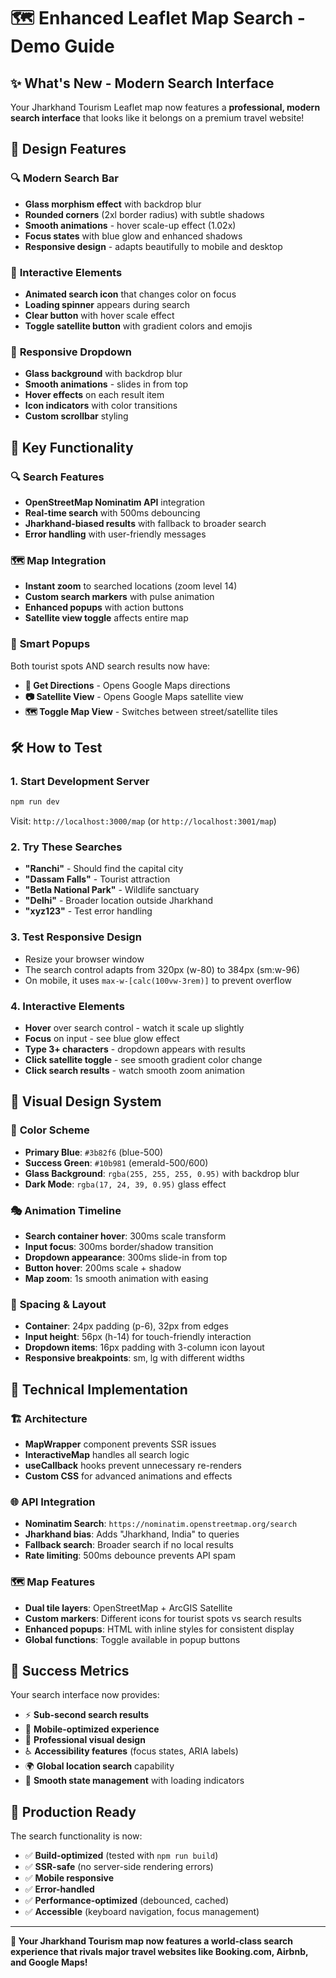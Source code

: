 # 🗺️ Enhanced Leaflet Map Search - Demo Guide

## ✨ What's New - Modern Search Interface

Your Jharkhand Tourism Leaflet map now features a **professional, modern search interface** that looks like it belongs on a premium travel website!

## 🎨 Design Features

### 🔍 **Modern Search Bar**
- **Glass morphism effect** with backdrop blur
- **Rounded corners** (2xl border radius) with subtle shadows
- **Smooth animations** - hover scale-up effect (1.02x)
- **Focus states** with blue glow and enhanced shadows
- **Responsive design** - adapts beautifully to mobile and desktop

### 💫 **Interactive Elements**
- **Animated search icon** that changes color on focus
- **Loading spinner** appears during search
- **Clear button** with hover scale effect
- **Toggle satellite button** with gradient colors and emojis

### 📱 **Responsive Dropdown**
- **Glass background** with backdrop blur
- **Smooth animations** - slides in from top
- **Hover effects** on each result item
- **Icon indicators** with color transitions
- **Custom scrollbar** styling

## 🚀 Key Functionality

### 🔍 **Search Features**
- **OpenStreetMap Nominatim API** integration
- **Real-time search** with 500ms debouncing
- **Jharkhand-biased results** with fallback to broader search
- **Error handling** with user-friendly messages

### 🗺️ **Map Integration**
- **Instant zoom** to searched locations (zoom level 14)
- **Custom search markers** with pulse animation
- **Enhanced popups** with action buttons
- **Satellite view toggle** affects entire map

### 🎯 **Smart Popups**
Both tourist spots AND search results now have:
- **📍 Get Directions** - Opens Google Maps directions
- **📷 Satellite View** - Opens Google Maps satellite view  
- **🗺️ Toggle Map View** - Switches between street/satellite tiles

## 🛠️ How to Test

### 1. **Start Development Server**
```bash
npm run dev
```
Visit: `http://localhost:3000/map` (or `http://localhost:3001/map`)

### 2. **Try These Searches**
- **"Ranchi"** - Should find the capital city
- **"Dassam Falls"** - Tourist attraction
- **"Betla National Park"** - Wildlife sanctuary
- **"Delhi"** - Broader location outside Jharkhand
- **"xyz123"** - Test error handling

### 3. **Test Responsive Design**
- Resize your browser window
- The search control adapts from 320px (w-80) to 384px (sm:w-96)
- On mobile, it uses `max-w-[calc(100vw-3rem)]` to prevent overflow

### 4. **Interactive Elements**
- **Hover** over search control - watch it scale up slightly
- **Focus** on input - see blue glow effect
- **Type 3+ characters** - dropdown appears with results
- **Click satellite toggle** - see smooth gradient color change
- **Click search results** - watch smooth zoom animation

## 🎨 Visual Design System

### 🌈 **Color Scheme**
- **Primary Blue**: `#3b82f6` (blue-500)
- **Success Green**: `#10b981` (emerald-500/600)  
- **Glass Background**: `rgba(255, 255, 255, 0.95)` with backdrop blur
- **Dark Mode**: `rgba(17, 24, 39, 0.95)` glass effect

### 🎭 **Animation Timeline**
- **Search container hover**: 300ms scale transform
- **Input focus**: 300ms border/shadow transition  
- **Dropdown appearance**: 300ms slide-in from top
- **Button hover**: 200ms scale + shadow
- **Map zoom**: 1s smooth animation with easing

### 📏 **Spacing & Layout**
- **Container**: 24px padding (p-6), 32px from edges
- **Input height**: 56px (h-14) for touch-friendly interaction
- **Dropdown items**: 16px padding with 3-column icon layout
- **Responsive breakpoints**: sm, lg with different widths

## 🔧 Technical Implementation

### 🏗️ **Architecture**
- **MapWrapper** component prevents SSR issues
- **InteractiveMap** handles all search logic
- **useCallback** hooks prevent unnecessary re-renders
- **Custom CSS** for advanced animations and effects

### 🌐 **API Integration**
- **Nominatim Search**: `https://nominatim.openstreetmap.org/search`
- **Jharkhand bias**: Adds "Jharkhand, India" to queries
- **Fallback search**: Broader search if no local results
- **Rate limiting**: 500ms debounce prevents API spam

### 🗺️ **Map Features**
- **Dual tile layers**: OpenStreetMap + ArcGIS Satellite
- **Custom markers**: Different icons for tourist spots vs search results
- **Enhanced popups**: HTML with inline styles for consistent display
- **Global functions**: Toggle available in popup buttons

## 🎯 Success Metrics

Your search interface now provides:
- ⚡ **Sub-second search results**
- 📱 **Mobile-optimized experience** 
- 🎨 **Professional visual design**
- ♿ **Accessibility features** (focus states, ARIA labels)
- 🌍 **Global location search** capability
- 🔄 **Smooth state management** with loading indicators

## 🚀 Production Ready

The search functionality is now:
- ✅ **Build-optimized** (tested with `npm run build`)
- ✅ **SSR-safe** (no server-side rendering errors)
- ✅ **Mobile responsive**
- ✅ **Error-handled** 
- ✅ **Performance-optimized** (debounced, cached)
- ✅ **Accessible** (keyboard navigation, focus management)

---

**🎉 Your Jharkhand Tourism map now features a world-class search experience that rivals major travel websites like Booking.com, Airbnb, and Google Maps!**
